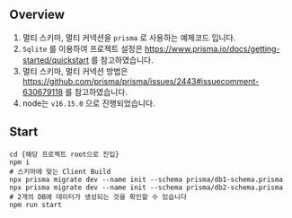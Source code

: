 ## Overview

1. 멀티 스키마, 멀티 커넥션을 `prisma` 로 사용하는 예제코드 입니다.
1. `Sqlite` 를 이용하여 프로젝트 설정은 https://www.prisma.io/docs/getting-started/quickstart 를 참고하였습니다.
1. 멀티 스키마, 멀티 커넥션 방법은 https://github.com/prisma/prisma/issues/2443#issuecomment-630679118 를 참고하였습니다.
1. node는 `v16.15.0` 으로 진행되었습니다.

## Start

```shell
cd {해당 프로젝트 root으로 진입}
npm i
# 스키마에 맞는 Client Build
npx prisma migrate dev --name init --schema prisma/db1-schema.prisma
npx prisma migrate dev --name init --schema prisma/db2-schema.prisma
# 2개의 DB에 데이터가 생성되는 것을 확인할 수 있습니다
npm run start
```
